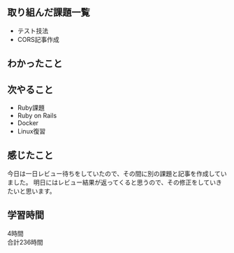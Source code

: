 ## 取り組んだ課題一覧
- テスト技法
- CORS記事作成

## わかったこと


## 次やること
- Ruby課題
- Ruby on Rails
- Docker
- Linux復習

## 感じたこと
今日は一日レビュー待ちをしていたので、その間に別の課題と記事を作成していました。
明日にはレビュー結果が返ってくると思うので、その修正をしていきたいと思います。

## 学習時間
4時間<br />
合計236時間